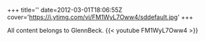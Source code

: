 +++
title=''
date=2012-03-01T18:06:55Z
cover='https://i.ytimg.com/vi/FM1WyL7Oww4/sddefault.jpg'
+++

All content belongs to GlennBeck.
{{< youtube FM1WyL7Oww4 >}}

